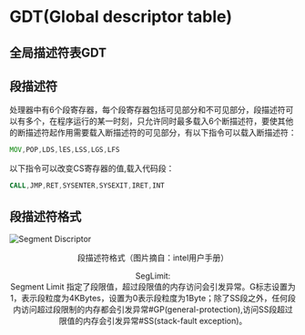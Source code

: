 # GDT(Global descriptor table)
## 全局描述符表GDT
## 段描述符
处理器中有6个段寄存器，每个段寄存器包括可见部分和不可见部分，段描述符可以有多个，在程序运行的某一时刻，只允许同时最多载入6个断描述符，要使其他的断描述符起作用需要载入断描述符的可见部分，有以下指令可以载入断描述符：
```asm
MOV,POP,LDS,lES,LSS,LGS,LFS
```
以下指令可以改变CS寄存器的值,载入代码段：
```asm
CALL,JMP,RET,SYSENTER,SYSEXIT,IRET,INT

```
## 段描述符格式
![Segment Discriptor](https://coding.net/u/sclei/p/picb/git/raw/master/os/SegmentDiscriptor.png)
<center>段描述符格式（图片摘自：intel用户手册）<center/>

SegLimit:<br/>
Segment Limit 指定了段限值，超过段限值的内存访问会引发异常。G标志设置为1，表示段粒度为4KBytes，设置为0表示段粒度为1Byte；除了SS段之外，任何段内访问超过段限制的内存都会引发异常#GP(general-protection),访问SS段超过限值的内存会引发异常#SS(stack-fault exception)。
